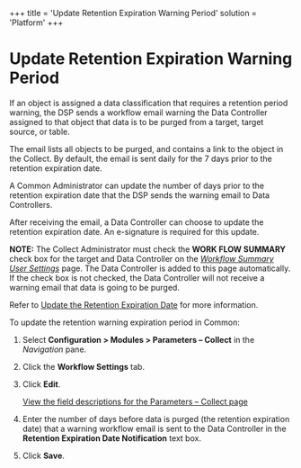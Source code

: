 +++
title = 'Update Retention Expiration Warning Period'
solution = 'Platform'
+++

# Update Retention Expiration Warning Period

If an object is assigned a data classification that requires a retention
period warning, the DSP sends a workflow email warning the Data
Controller assigned to that object that data is to be purged from a
target, target source, or table.

The email lists all objects to be purged, and contains a link to the
object in the Collect. By default, the email is sent daily for the 7
days prior to the retention expiration date.

A Common Administrator can update the number of days prior to the
retention expiration date that the DSP sends the warning email to Data
Controllers.

After receiving the email, a Data Controller can choose to update the
retention expiration date. An e-signature is required for this update.

**NOTE:** The Collect Administrator must check the **WORK FLOW SUMMARY**
check box for the target and Data Controller on the *[Workflow Summary
User
Settings](../../Collect/Page_Desc/Workflow_Summary_User_Settings)*
page. The Data Controller is added to this page automatically. If the
check box is not checked, the Data Controller will not receive a warning
email that data is going to be purged.

Refer to [Update the Retention Expiration
Date](../../Collect/Use_Cases/Support_Regulatory_Compliance#Update_the_Retention_Expiration_Date)
for more information.

To update the retention warning expiration period in Common:

1.  Select **Configuration \> Modules \> Parameters – Collect** in the
    *Navigation* pane.

2.  Click the **Workflow Settings** tab.

3.  Click **Edit**.
    
    [View the field descriptions for the Parameters – Collect
    page](../Page_Desc/Parameters_Collect)

4.  Enter the number of days before data is purged (the retention
    expiration date) that a warning workflow email is sent to the Data
    Controller in the **Retention Expiration Date Notification** text
    box.

5.  Click **Save**.
